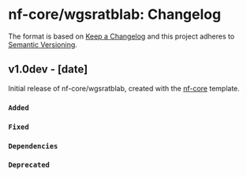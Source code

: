 # nf-core/wgsratblab: Changelog

The format is based on [Keep a Changelog](https://keepachangelog.com/en/1.0.0/)
and this project adheres to [Semantic Versioning](https://semver.org/spec/v2.0.0.html).

## v1.0dev - [date]

Initial release of nf-core/wgsratblab, created with the [nf-core](https://nf-co.re/) template.

### `Added`

### `Fixed`

### `Dependencies`

### `Deprecated`
